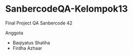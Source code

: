 # SanbercodeQA-Kelompok13
Final Project QA Sanbercode 42

Anggota
- Baqiyatus Shaliha
- Firdha Azhaar
